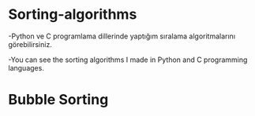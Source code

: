 # Sorting-algorithms
-Python ve C programlama dillerinde yaptığım sıralama algoritmalarını görebilirsiniz.

-You can see the sorting algorithms I made in Python and C programming languages.

# Bubble Sorting
